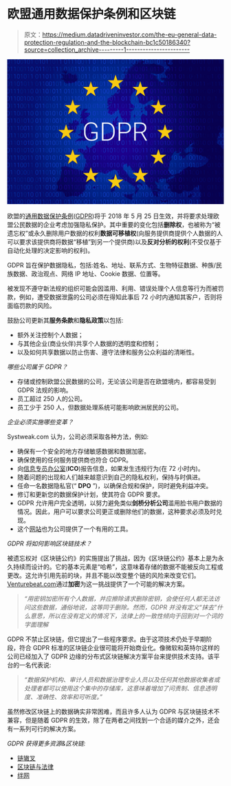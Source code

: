 # 欧盟通用数据保护条例和区块链

> 原文：<https://medium.datadriveninvestor.com/the-eu-general-data-protection-regulation-and-the-blockchain-bc1c50186340?source=collection_archive---------1----------------------->

![](img/a850485b816f3bb25c2ad6cadefd77a9.png)

欧盟的[通用数据保护条例](http://eur-lex.europa.eu/legal-content/EN/TXT/PDF/?uri=CELEX:32016R0679&qid=1490179745294&from=en)([GDPR](https://www.eugdpr.org/eugdpr.org.html))将于 2018 年 5 月 25 日生效，并将要求处理欧盟公民数据的企业考虑加强隐私保护。其中重要的变化包括**删除权**，也被称为“被遗忘权”或永久删除用户数据的权利**数据可移植权**(向服务提供商提供个人数据的人可以要求该提供商将数据“移植”到另一个提供商)以及**反对分析的权利**(不受仅基于自动化处理的决定影响的权利)。

GDPR 旨在保护数据隐私，包括:姓名、地址、联系方式、生物特征数据、种族/民族数据、政治观点、网络 IP 地址、Cookie 数据、位置等。

被发现不遵守新法规的组织可能会因滥用、利用、错误处理个人信息等行为而被罚款，例如，遭受数据泄露的公司必须在得知此事后 72 小时内通知其客户，否则将面临罚款的风险。

鼓励公司更新其**服务条款**和**隐私政策**以包括:

*   额外关注控制个人数据；
*   与其他企业(商业伙伴)共享个人数据的透明度和控制；
*   以及如何共享数据以防止伤害、遵守法律和服务公众利益的清晰性。

*哪些公司属于 GDPR？*

*   存储或控制欧盟公民数据的公司，无论该公司是否在欧盟境内，都容易受到 GDPR 法规的影响。
*   员工超过 250 人的公司。
*   员工少于 250 人，但数据处理系统可能影响欧洲居民的公司。

*企业必须实施哪些变革？*

Systweak.com 认为，公司必须采取各种方法，例如:

*   确保有一个安全的地方存储敏感数据和数据加密。
*   确保使用的任何服务提供商也符合 GDPR。
*   向[信息专员办公室](https://ico.org.uk/)(**ICO**)报告信息，如果发生违规行为(在 72 小时内)。
*   随着问题的出现和人们越来越意识到自己的隐私权利，保持与时俱进。
*   任命一名数据隐私官(“ **DPO** ”)，以确保合规和保护，同时避免利益冲突。
*   修订和更新您的数据保护计划，使其符合 GDPR 要求。
*   GDPR 允许用户完全透明，以努力避免类似**剑桥分析公司**滥用脸书用户数据的情况。因此，用户可以要求公司更正或删除他们的数据，这种要求必须及时兑现。
*   这个[网站](https://gdprchecklist.io/)也为公司提供了一个有用的工具。

*GDPR 将如何影响区块链技术？*

被遗忘权对《区块链公约》的实施提出了挑战，因为《区块链公约》基本上是为永久持续而设计的。它的基本元素是“哈希”，这意味着存储的数据不能被反向工程或更改。这允许引用先前的块，并且不能以改变整个链的风险来改变它们。[Venturebeat.com](https://venturebeat.com/2018/05/23/how-to-design-a-gdpr-compliant-blockchain/)通过**加密**为这一挑战提供了一个可能的解决方案。

> *“用密钥加密所有个人数据，并应擦除请求删除密钥，会使任何人都无法访问这些数据，通俗地说，这等同于删除。然而，GDPR 并没有定义“抹去”什么意思，所以在没有定义的情况下，法律上的一致性倾向于回到对一个词的字面理解*

GDPR 不禁止区块链，但它提出了一些程序要求。由于这项技术仍处于早期阶段，符合 GDPR 标准的区块链企业很可能将开始商业化。像微软和英特尔这样的公司已经加入了 GDPR 边缘的分布式区块链解决方案平台来提供技术支持。该平台的一名代表说:

> *“数据保护机构、审计人员和数据治理专业人员以及任何其他数据收集者或处理者都可以使用这个集中的存储库，这意味着增加了问责制、信息透明度、准确性、效率和可听度。”*

虽然修改区块链上的数据确实非常困难，而且许多人认为 GDPR 与区块链技术不兼容，但是随着 GDPR 的生效，除了在两者之间找到一个合适的媒介之外，还会有一系列可行的解决方案。

*GDPR 获得更多资源&区块链:*

*   [链辙叉](http://www.chainfrog.com/wp-content/uploads/2017/08/gdpr.pdf)
*   [区块链与法律](https://www.blockchainandthelaw.com/2018/04/blockchain-personal-data-and-the-gdpr-right-to-be-forgotten/)
*   [绊网](https://www.tripwire.com/state-of-security/security-data-protection/blockchain-gdpr/)